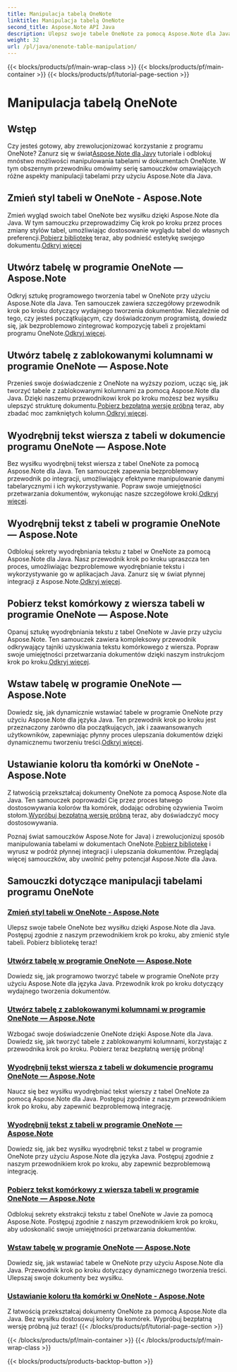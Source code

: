 ```yaml
---
title: Manipulacja tabelą OneNote
linktitle: Manipulacja tabelą OneNote
second_title: Aspose.Note API Java
description: Ulepsz swoje tabele OneNote za pomocą Aspose.Note dla Java. Zmieniaj style, twórz tabele, płynnie wyodrębniaj tekst. Pobierz bibliotekę, aby płynnie tworzyć dokumenty.
weight: 32
url: /pl/java/onenote-table-manipulation/
---
```


{{< blocks/products/pf/main-wrap-class >}}
{{< blocks/products/pf/main-container >}}
{{< blocks/products/pf/tutorial-page-section >}}

# Manipulacja tabelą OneNote



## Wstęp

 Czy jesteś gotowy, aby zrewolucjonizować korzystanie z programu OneNote? Zanurz się w świat[Aspose.Note dla Javy](https://www.aspose.com/products/note/java) tutoriale i odblokuj mnóstwo możliwości manipulowania tabelami w dokumentach OneNote. W tym obszernym przewodniku omówimy serię samouczków omawiających różne aspekty manipulacji tabelami przy użyciu Aspose.Note dla Java.

## Zmień styl tabeli w OneNote - Aspose.Note
 Zmień wygląd swoich tabel OneNote bez wysiłku dzięki Aspose.Note dla Java. W tym samouczku przeprowadzimy Cię krok po kroku przez proces zmiany stylów tabel, umożliwiając dostosowanie wyglądu tabel do własnych preferencji.[Pobierz bibliotekę](https://releases.aspose.com/downloads/note/java) teraz, aby podnieść estetykę swojego dokumentu.[Odkryj więcej](./change-table-style/)

## Utwórz tabelę w programie OneNote — Aspose.Note
Odkryj sztukę programowego tworzenia tabel w OneNote przy użyciu Aspose.Note dla Java. Ten samouczek zawiera szczegółowy przewodnik krok po kroku dotyczący wydajnego tworzenia dokumentów. Niezależnie od tego, czy jesteś początkującym, czy doświadczonym programistą, dowiedz się, jak bezproblemowo zintegrować kompozycję tabeli z projektami programu OneNote.[Odkryj więcej](./compose-table/).

## Utwórz tabelę z zablokowanymi kolumnami w programie OneNote — Aspose.Note
 Przenieś swoje doświadczenie z OneNote na wyższy poziom, ucząc się, jak tworzyć tabele z zablokowanymi kolumnami za pomocą Aspose.Note dla Java. Dzięki naszemu przewodnikowi krok po kroku możesz bez wysiłku ulepszyć strukturę dokumentu.[Pobierz bezpłatną wersję próbną](https://www.aspose.com/downloads/note/java) teraz, aby zbadać moc zamkniętych kolumn.[Odkryj więcej](./create-table-with-locked-columns/).

## Wyodrębnij tekst wiersza z tabeli w dokumencie programu OneNote — Aspose.Note
Bez wysiłku wyodrębnij tekst wiersza z tabel OneNote za pomocą Aspose.Note dla Java. Ten samouczek zapewnia bezproblemowy przewodnik po integracji, umożliwiający efektywne manipulowanie danymi tabelarycznymi i ich wykorzystywanie. Popraw swoje umiejętności przetwarzania dokumentów, wykonując nasze szczegółowe kroki.[Odkryj więcej](./extract-row-text-from-table/).

## Wyodrębnij tekst z tabeli w programie OneNote — Aspose.Note
 Odblokuj sekrety wyodrębniania tekstu z tabel w OneNote za pomocą Aspose.Note dla Java. Nasz przewodnik krok po kroku upraszcza ten proces, umożliwiając bezproblemowe wyodrębnianie tekstu i wykorzystywanie go w aplikacjach Java. Zanurz się w świat płynnej integracji z Aspose.Note.[Odkryj więcej](./extract-text-from-table/).

## Pobierz tekst komórkowy z wiersza tabeli w programie OneNote — Aspose.Note
 Opanuj sztukę wyodrębniania tekstu z tabel OneNote w Javie przy użyciu Aspose.Note. Ten samouczek zawiera kompleksowy przewodnik odkrywający tajniki uzyskiwania tekstu komórkowego z wiersza. Popraw swoje umiejętności przetwarzania dokumentów dzięki naszym instrukcjom krok po kroku.[Odkryj więcej](./get-cell-text-from-row/).

## Wstaw tabelę w programie OneNote — Aspose.Note
Dowiedz się, jak dynamicznie wstawiać tabele w programie OneNote przy użyciu Aspose.Note dla języka Java. Ten przewodnik krok po kroku jest przeznaczony zarówno dla początkujących, jak i zaawansowanych użytkowników, zapewniając płynny proces ulepszania dokumentów dzięki dynamicznemu tworzeniu treści.[Odkryj więcej](./insert-table/).

## Ustawianie koloru tła komórki w OneNote - Aspose.Note
 Z łatwością przekształcaj dokumenty OneNote za pomocą Aspose.Note dla Java. Ten samouczek poprowadzi Cię przez proces łatwego dostosowywania kolorów tła komórek, dodając odrobinę ożywienia Twoim stołom.[Wypróbuj bezpłatną wersję próbną](https://www.aspose.com/downloads/note/java) teraz, aby doświadczyć mocy dostosowywania.

 Poznaj świat samouczków Aspose.Note for Java) i zrewolucjonizuj sposób manipulowania tabelami w dokumentach OneNote.[Pobierz bibliotekę](https://releases.aspose.com/downloads/note/java) i wyrusz w podróż płynnej integracji i ulepszania dokumentów. Przeglądaj więcej samouczków, aby uwolnić pełny potencjał Aspose.Note dla Java.
## Samouczki dotyczące manipulacji tabelami programu OneNote
### [Zmień styl tabeli w OneNote - Aspose.Note](./change-table-style/)
Ulepsz swoje tabele OneNote bez wysiłku dzięki Aspose.Note dla Java. Postępuj zgodnie z naszym przewodnikiem krok po kroku, aby zmienić style tabeli. Pobierz bibliotekę teraz!
### [Utwórz tabelę w programie OneNote — Aspose.Note](./compose-table/)
Dowiedz się, jak programowo tworzyć tabele w programie OneNote przy użyciu Aspose.Note dla języka Java. Przewodnik krok po kroku dotyczący wydajnego tworzenia dokumentów.
### [Utwórz tabelę z zablokowanymi kolumnami w programie OneNote — Aspose.Note](./create-table-with-locked-columns/)
Wzbogać swoje doświadczenie OneNote dzięki Aspose.Note dla Java. Dowiedz się, jak tworzyć tabele z zablokowanymi kolumnami, korzystając z przewodnika krok po kroku. Pobierz teraz bezpłatną wersję próbną!
### [Wyodrębnij tekst wiersza z tabeli w dokumencie programu OneNote — Aspose.Note](./extract-row-text-from-table/)
Naucz się bez wysiłku wyodrębniać tekst wierszy z tabel OneNote za pomocą Aspose.Note dla Java. Postępuj zgodnie z naszym przewodnikiem krok po kroku, aby zapewnić bezproblemową integrację.
### [Wyodrębnij tekst z tabeli w programie OneNote — Aspose.Note](./extract-text-from-table/)
Dowiedz się, jak bez wysiłku wyodrębnić tekst z tabel w programie OneNote przy użyciu Aspose.Note dla języka Java. Postępuj zgodnie z naszym przewodnikiem krok po kroku, aby zapewnić bezproblemową integrację.
### [Pobierz tekst komórkowy z wiersza tabeli w programie OneNote — Aspose.Note](./get-cell-text-from-row/)
Odblokuj sekrety ekstrakcji tekstu z tabel OneNote w Javie za pomocą Aspose.Note. Postępuj zgodnie z naszym przewodnikiem krok po kroku, aby udoskonalić swoje umiejętności przetwarzania dokumentów.
### [Wstaw tabelę w programie OneNote — Aspose.Note](./insert-table/)
Dowiedz się, jak wstawiać tabele w OneNote przy użyciu Aspose.Note dla Java. Przewodnik krok po kroku dotyczący dynamicznego tworzenia treści. Ulepszaj swoje dokumenty bez wysiłku.
### [Ustawianie koloru tła komórki w OneNote - Aspose.Note](./setting-cell-background-color/)
Z łatwością przekształcaj dokumenty OneNote za pomocą Aspose.Note dla Java. Bez wysiłku dostosowuj kolory tła komórek. Wypróbuj bezpłatną wersję próbną już teraz!
{{< /blocks/products/pf/tutorial-page-section >}}

{{< /blocks/products/pf/main-container >}}
{{< /blocks/products/pf/main-wrap-class >}}

{{< blocks/products/products-backtop-button >}}
